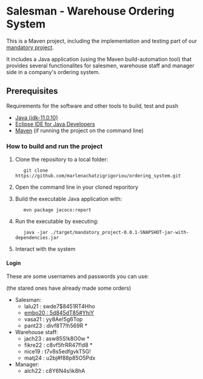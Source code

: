 # Salesman - Warehouse Ordering System

This is a Maven project, including the implementation and testing part of our [mandatory project](https://dm571.lutzen.dk/projects/).

It includes a Java application (using the Maven build-automation tool) that provides several functionalites for salesmen, warehouse staff and manager side in a company's ordering system.

## Prerequisites

Requirements for the software and other tools to build, test and push 
- [Java (jdk-11.0.10)](https://www.oracle.com/java/technologies/javase-jdk11-downloads.html)
- [Eclipse IDE for Java Developers](https://www.eclipse.org/downloads/packages/)
- [Maven](https://maven.apache.org/download.cgi) (if running the project on the command line)

### How to build and run the project

1. Clone the repository to a local folder:

          git clone https://github.com/marlenachatzigrigoriou/ordering_system.git
2. Open the command line in your cloned reporitory
3. Build the executable Java application with: 
      
          mvn package jacoco:report
4. Run the executable by executing:

          java -jar ./target/mandatory_project-0.0.1-SNAPSHOT-jar-with-dependencies.jar
5. Interact with the system

#### Login
These are some usernames and passwords you can use:

(the stared ones have already made some orders) 
  - Salesman:
      - lalu21 : swde7$8451RT4Hho
      - <ins>embo20 : 5d845dT85#YhiY</ins>
      - vasa21 : yy8Ae!5g6Top
      - pant23 : divf8T7!h569R    *
  - Warehouse staff:
      - jach23 : asw85S!k8O0w     *
      - fikre22 : c8vf5frRR47f!d8 *
      - nice19 : t7v8s5edfgvkT5G!
      - matj24 : u2bj#f88p85O5Pdx
   - Manager:
      - alch22 : c8Y6N4s!ik8hA


